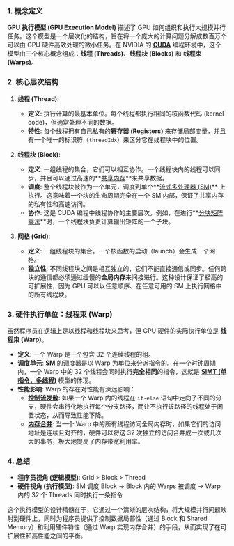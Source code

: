 ### 1. 概念定义

**GPU 执行模型 (GPU Execution Model)** 描述了 GPU 如何组织和执行大规模并行任务。这个模型是一个层次化的结构，旨在将一个庞大的计算问题分解成数百万个可以由 GPU 硬件高效处理的微小任务。在 NVIDIA 的 **[CUDA](./Lecture5-CUDA.md)** 编程环境中，这个模型由三个核心概念组成：**线程 (Threads)**、**线程块 (Blocks)** 和 **线程束 (Warps)**。

### 2. 核心层次结构

1.  **线程 (Thread)**:
    - **定义**: 执行计算的最基本单位。每个线程都执行相同的核函数代码 (kernel code)，但通常处理不同的数据。
    - **特性**: 每个线程拥有自己私有的**寄存器 (Registers)** 来存储局部变量，并且有一个唯一的标识符（`threadIdx`）来区分它在线程块中的位置。

2.  **线程块 (Block)**:
    - **定义**: 一组线程的集合，它们可以相互协作。一个线程块内的线程可以同步，并且可以通过高速的**[共享内存](./Lecture5-GPU-Memory-Hierarchy.md)**来共享数据。
    - **调度**: 整个线程块被作为一个单元，调度到单个**[流式多处理器 (SM)](./Lecture5-Streaming-Multiprocessor.md)** 上执行。这意味着一个块的生命周期完全在一个 SM 内部，保证了共享内存的私有性和高速访问。
    - **协作**: 这是 CUDA 编程中线程协作的主要层次。例如，在进行**[分块矩阵乘法](./Lecture5-Tiled-Matrix-Multiplication-Algorithm.md)**时，一个线程块负责计算输出矩阵的一个子块。

3.  **网格 (Grid)**:
    - **定义**: 一组线程块的集合。一个核函数的启动（launch）会生成一个网格。
    - **独立性**: 不同线程块之间是相互独立的，它们不能直接通信或同步。任何跨块的通信都必须通过缓慢的**全局内存**来间接进行。这种设计保证了极高的可扩展性，因为 GPU 可以以任意顺序、在任意可用的 SM 上执行网格中的所有线程块。

### 3. 硬件执行单位：线程束 (Warp)

虽然程序员在逻辑上是以线程和线程块来思考，但 GPU 硬件的实际执行单位是 **线程束 (Warp)**。

- **定义**: 一个 Warp 是一个包含 32 个连续线程的组。
- **调度单元**: **[SM](./Lecture5-Streaming-Multiprocessor.md)** 的调度器是以 Warp 为单位来分派指令的。在一个时钟周期内，一个 Warp 中的 32 个线程会同时执行**完全相同**的指令，这就是 **[SIMT (单指令，多线程)](./Lecture5-SIMT.md)** 模型的体现。
- **性能影响**: Warp 的存在对性能有深远影响：
    - **[控制流发散](./Lecture5-Control-Divergence.md)**: 如果一个 Warp 内的线程在 `if-else` 语句中走向了不同的分支，硬件会串行化地执行每个分支路径，而让不执行该路径的线程处于闲置状态，从而导致性能下降。
    - **[内存合并](./Lecture5-Memory-Coalescing.md)**: 当一个 Warp 中的所有线程访问全局内存时，如果它们的访问地址是连续且对齐的，硬件可以将这 32 次独立的访问合并成一次或几次大的事务，极大地提高了内存带宽利用率。

### 4. 总结

- **程序员视角 (逻辑模型)**: Grid > Block > Thread
- **硬件视角 (执行模型)**: SM 调度 Block -> Block 内的 Warps 被调度 -> Warp 内的 32 个 Threads 同时执行一条指令

这个执行模型的设计精髓在于，它通过一个清晰的层次结构，将大规模并行问题映射到硬件上，同时为程序员提供了控制数据局部性（通过 Block 和 Shared Memory）和利用硬件特性（通过 Warp 实现内存合并）的手段，从而实现了在可扩展性和高性能之间的平衡。